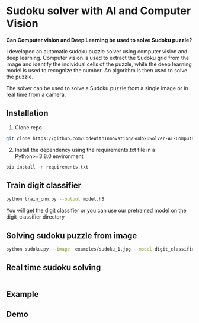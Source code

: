 # Sudoku solver with AI and Computer Vision

**Can Computer vision and Deep Learning be used to solve Sudoku puzzle?**

I developed an automatic sudoku puzzle solver using computer vision and deep learning. Computer vision is used to extract the Sudoku grid from the image and identify the individual cells of the puzzle, while the deep learning model is used to recognize the number. An algorithm is then used to solve the puzzle. 

The solver can be used to solve a Sudoku puzzle from a single image or in real time from a camera.


## Installation

1. Clone repo 

```bash
git clone https://github.com/CodeWithInnovation/SudokuSolver-AI-ComputerVision 

```
2. Install the dependency using the requirements.txt file in a Python>=3.8.0 environment
```bash
pip install -r requirements.txt  

```
## Train digit classifier
```bash
python train_cnn.py --output model.h5
```
You will get the digit classifier or you can use our pretrained model on the digit_classifier directory

## Solving sudoku puzzle from image
```bash
python sudoku.py --image  examples/sudoku_1.jpg --model digit_classifier/model.h5
```

## Real time sudoku solving
```bash

```
## Example 


## Demo


